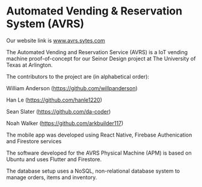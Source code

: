 # Automated Vending & Reservation System (AVRS)

Our website link is www.avrs.sytes.com


The Automated Vending and Reservation Service (AVRS) is a IoT vending machine proof-of-concept for our Seinor Design project at The University of Texas at Arlington. 

The contributors to the project are (in alphabetical order):

William Anderson (https://github.com/willpanderson)

Han Le (https://github.com/hanle1220)

Sean Slater (https://github.com/da-coder)

Noah Walker (https://github.com/arkbuilder117)


The mobile app was developed using React Native, Firebase Authenication and Firestore services




The software developed for the AVRS Physical Machine (APM) is based on Ubuntu and uses Flutter and Firestore.


The database setup uses a NoSQL, non-relational database system to manage orders, items and inventory.





